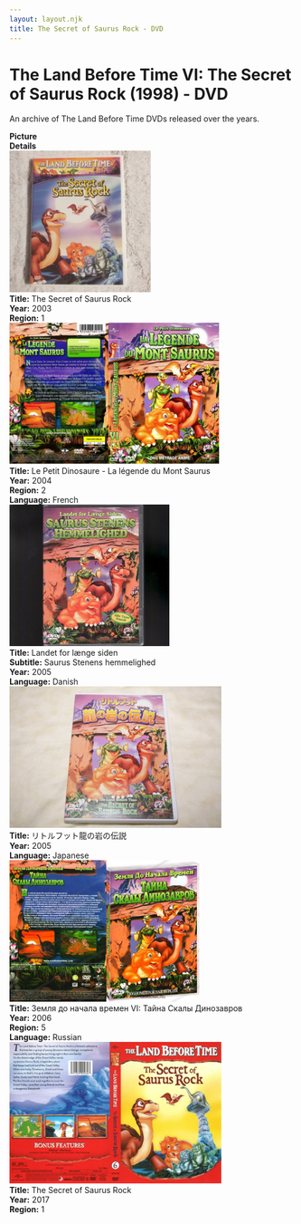```yaml
---
layout: layout.njk
title: The Secret of Saurus Rock - DVD
---
```


# The Land Before Time VI: The Secret of Saurus Rock (1998) - DVD

An archive of The Land Before Time DVDs released over the years.

<div class="item-table">
  <div class="item-header">
    <div class="item-image"><strong>Picture</strong></div>
    <div class="item-details"><strong>Details</strong></div>
  </div>

  <div class="item-entry">
  <div class="item-image">
    <a href="/images/media/dvd/6/english2003.jpg" data-lightbox="img" data-title="The Secret of Saurus Rock">
        <div class="img-box">
          <img src="/images/media/dvd/6/english2003.jpg" alt="The Secret of Saurus Rock" style="height:250px; object-fit:cover;" loading="lazy">
        </div>
      </a>
  </div>
  <div class="item-details">
    <strong>Title:</strong> The Secret of Saurus Rock<br/>
      <strong>Year:</strong> 2003<br/>
      <strong>Region:</strong> 1<br/>
  </div>
</div>


  <div class="item-entry">
  <div class="item-image">
    <a href="/images/media/dvd/6/le-petit-dinosaure-vol-6-la-legende-du-mont-saurus-09172204022007_origg.jpg" data-lightbox="img" data-title="Le Petit Dinosaure - La légende du Mont Saurus">
        <div class="img-box">
          <img src="/images/media/dvd/6/le-petit-dinosaure-vol-6-la-legende-du-mont-saurus-09172204022007_orig.jpg" alt="Le Petit Dinosaure - La légende du Mont Saurus" style="height:250px; object-fit:cover;" loading="lazy">
        </div>
      </a>
  </div>
  <div class="item-details">
    <strong>Title:</strong> Le Petit Dinosaure - La légende du Mont Saurus<br/>
      <strong>Year:</strong> 2004<br/>
      <strong>Region:</strong> 2<br/>
      <strong>Language:</strong> French<br/>
  </div>
</div>
<div class="item-entry" id="lbt6-dk-299">
    <div class="item-image">
      <a href="/images/media/dvd/6/lbt6-dk.jpg" data-lightbox="img" data-title="Landet for længe siden">
        <div class="img-box">
          <img src="/images/media/dvd/6/lbt6-dk.jpg" alt="Landet for længe siden" style="height:250px; object-fit:cover;" loading="lazy"/>
        </div>
      </a>
    </div>
    <div class="item-details">
      <strong>Title:</strong> Landet for længe siden<br/>
      <strong>Subtitle:</strong> Saurus Stenens hemmelighed<br/>
      <strong>Year:</strong> 2005<br/>
      <strong>Language:</strong> Danish<br/>
    </div>
  </div>

<div class="item-entry" id="lbt6ja-38">
    <div class="item-image">
      <a href="/images/media/dvd/6/lbt6ja.jpg" data-lightbox="img" data-title="リトルフット龍の岩の伝説">
        <div class="img-box">
          <img src="/images/media/dvd/6/lbt6ja.jpg" alt="リトルフット龍の岩の伝説" style="height:250px; object-fit:cover;" loading="lazy">
        </div>
      </a>
    </div>
    <div class="item-details">
      <strong>Title:</strong> リトルフット龍の岩の伝説<br/>
      <strong>Year:</strong> 2005<br/>
      <strong>Language:</strong> Japanese<br/>
    </div>
  </div>

  <div class="item-entry">
  <div class="item-image">
    <a href="/images/media/dvd/6/russianlbt6dvd_orig.jpg" data-lightbox="img" data-title="Земля до начала времен VI: Тайна Скалы Динозавров">
        <div class="img-box">
          <img src="/images/media/dvd/6/russianlbt6dvd_orig.jpg" alt="Земля до начала времен VI: Тайна Скалы Динозавров" style="height:250px; object-fit:cover;" loading="lazy">
        </div>
      </a>
  </div>
  <div class="item-details">
    <strong>Title:</strong> Земля до начала времен VI: Тайна Скалы Динозавров<br/>
      <strong>Year:</strong> 2006<br/>
      <strong>Region:</strong> 5<br/>
      <strong>Language:</strong> Russian<br/>
  </div>
</div>


<div class="item-entry">
  <div class="item-image">
    <a href="/images/media/dvd/6/secretofsaurusrockdvd-2017-r1_orig.jpg" data-lightbox="img" data-title="The Secret of Saurus Rock">
        <div class="img-box">
          <img src="/images/media/dvd/6/secretofsaurusrockdvd-2017-r1_orig.jpg" alt="The Secret of Saurus Rock" style="height:250px; object-fit:cover;" loading="lazy">
        </div>
      </a>
  </div>
  <div class="item-details">
    <strong>Title:</strong> The Secret of Saurus Rock<br/>
      <strong>Year:</strong> 2017<br/>
      <strong>Region:</strong> 1<br/>
  </div>
</div>
</div>